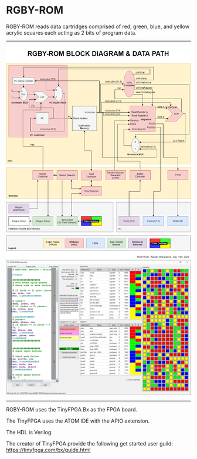 # RGBY-ROM

RGBY-ROM reads data cartridges comprised of red, green, blue, and yellow acrylic squares each acting as 2 bits of program data.

***
<div align="center">  
<img src="https://github.com/reubenstr/RGBY-ROM/blob/main/Diagrams/block-diagram.png" alt="" width="800">
<img src="https://github.com/reubenstr/RGBY-ROM/blob/main/RGBY-ROM-Assembler/screenshot.PNG" alt="" width="800"> 
</div>

***

RGBY-ROM uses the TinyFPGA Bx as the FPGA board.

The TinyFPGA uses the ATOM IDE with the APIO extension.

The HDL is Verilog.

The creator of TinyFPGA provide the following get started user guild: https://tinyfpga.com/bx/guide.html
